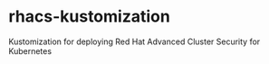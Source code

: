 # rhacs-kustomization
Kustomization for deploying Red Hat Advanced Cluster Security for Kubernetes 
